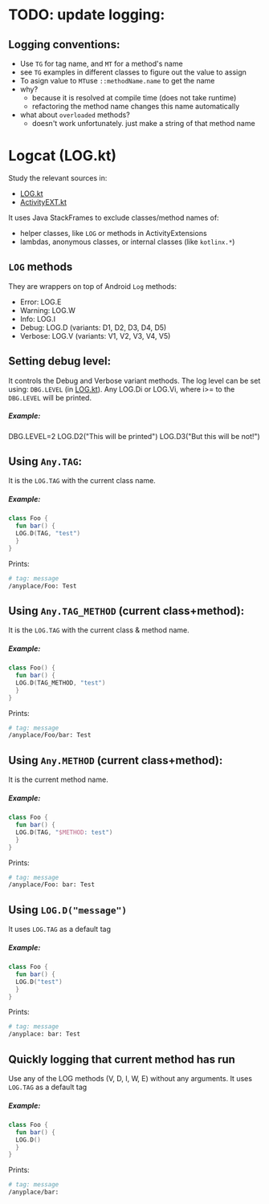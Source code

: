 # TODO: update logging:

## Logging conventions:
- Use `TG` for tag name, and `MT` for a method's name
- see `TG` examples in different classes to figure out the value to assign
- To asign value to `MT`use `::methodName.name` to get the name
- why?
  - because it is resolved at compile time (does not take runtime)
  - refactoring the method name changes this name automatically
- what about `overloaded` methods?
  - doesn't work unfortunately. just make a string of that method name



# Logcat (LOG.kt)
Study the relevant sources in:
- [LOG.kt](lib-android/src/main/java/cy/ac/ucy/cs/anyplace/lib/android/utils/LOG.kt)
- [ActivityEXT.kt](lib-android/src/main/java/cy/ac/ucy/cs/anyplace/lib/android/extensions/ActivityEXT.kt)

It uses Java StackFrames to exclude classes/method names of:
- helper classes, like `LOG` or methods in ActivityExtensions
- lambdas, anonymous classes, or internal classes (like `kotlinx.*`)

## `LOG` methods
They are wrappers on top of Android `Log` methods:
- Error: LOG.E
- Warning: LOG.W
- Info: LOG.I
- Debug: LOG.D (variants: D1, D2, D3, D4, D5)
- Verbose: LOG.V (variants: V1, V2, V3, V4, V5)

## Setting debug level:
It controls the Debug and Verbose variant methods.
The log level can be set using: `DBG.LEVEL` (in [LOG.kt](lib-android/src/main/java/cy/ac/ucy/cs/anyplace/lib/android/utils/LOG.kt)).
Any LOG.Di or LOG.Vi, where i>= to the `DBG.LEVEL` will be printed.

##### Example:
DBG.LEVEL=2
LOG.D2("This will be printed")
LOG.D3("But this will be not!")

## Using `Any.TAG`:
It is the `LOG.TAG` with the current class name.

##### Example:
```kotlin
class Foo {
  fun bar() {
  LOG.D(TAG, "test")
  }
}
```

Prints:
```bash
# tag: message
/anyplace/Foo: Test
```

## Using `Any.TAG_METHOD` (current class+method):
It is the `LOG.TAG` with the current class & method name.

##### Example:
```kotlin
class Foo() {
  fun bar() {
  LOG.D(TAG_METHOD, "test")
  }
}
```

Prints:
```bash
# tag: message
/anyplace/Foo/bar: Test
```

## Using `Any.METHOD` (current class+method):
It is the current method name.

##### Example:
```kotlin
class Foo {
  fun bar() {
  LOG.D(TAG, "$METHOD: test")
  }
}
```

Prints:
```bash
# tag: message
/anyplace/Foo: bar: Test
```

## Using `LOG.D("message")`
It uses `LOG.TAG` as a default tag

##### Example:
```kotlin
class Foo {
  fun bar() {
  LOG.D("test")
  }
}
```

Prints:
```bash
# tag: message
/anyplace: bar: Test
```
## Quickly logging that current method has run
Use any of the LOG methods (V, D, I, W, E) without any arguments.
It uses `LOG.TAG` as a default tag

##### Example:
```kotlin
class Foo {
  fun bar() {
  LOG.D()
  }
}
```

Prints:
```bash
# tag: message
/anyplace/bar:
```